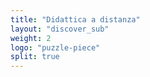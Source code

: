 ```yaml
---
title: "Didattica a distanza"
layout: "discover_sub"
weight: 2
logo: "puzzle-piece"
split: true
---
```

